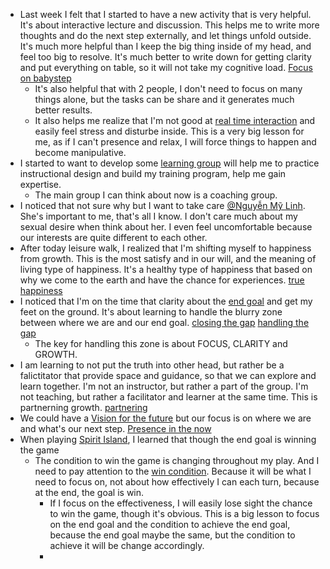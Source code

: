 - Last week I felt that I started to have a new activity that is very helpful. It's about interactive lecture and discussion. This helps me to write more thoughts and do the next step externally, and let things unfold outside. It's much more helpful than I keep the big thing inside of my head, and feel too big to resolve. It's much better to write down for getting clarity and put everything on table, so it will not take my cognitive load. [Focus on babystep](<Focus on babystep.md>)
    - It's also helpful that with 2 people, I don't need to focus on many things alone, but the tasks can be share and it generates much better results.
    - It also helps me realize that I'm not good at [real time interaction](<real time interaction.md>) and easily feel stress and disturbe inside. This is a very big lesson for me, as if I can't presence and relax, I will force things to happen and become manipulative.
- I started to want to develop some [learning group](<learning group.md>) will help me to practice instructional design and build my training program, help me gain expertise. 
    - The main group I can think about now is a coaching group.
- I noticed that not sure why but I want to take care [@Nguyễn Mỹ Linh](<@Nguyễn Mỹ Linh.md>). She's important to me, that's all I know. I don't care much about my sexual desire when think about her. I even feel uncomfortable because our interests are quite different to each other.
- After today leisure walk, I realized that I'm shifting myself to happiness from growth. This is the most satisfy and in our will, and the meaning of living type of happiness. It's a healthy type of happiness that based on why we come to the earth and have the chance for experiences. [true happiness](<true happiness.md>)
- I noticed that I'm on the time that clarity about the [end goal](<end goal.md>) and get my feet on the ground. It's about learning to handle the blurry zone between where we are and our end goal. [closing the gap](<closing the gap.md>) [handling the gap](<handling the gap.md>)
    - The key for handling this zone is about FOCUS, CLARITY and GROWTH.
- I am learning to not put the truth into other head, but rather be a falictitator that provide space and guidance, so that we can explore and learn together. I'm not an instructor, but rather a part of the group. I'm not teaching, but rather a facilitator and learner at the same time. This is partnerning growth. [partnering](<partnering.md>)
- We could have a [Vision for the future](<Vision for the future.md>) but our focus is on where we are and what's our next step. [Presence in the now](<Presence in the now.md>)
- When playing [Spirit Island](<Spirit Island.md>), I learned that though the end goal is winning the game
    - The condition to win the game is changing throughout my play. And I need to pay attention to the [win condition](<win condition.md>). Because it will be what I need to focus on, not about how effectively I can each turn, because at the end, the goal is win. 
        - If I focus on the effectiveness, I will easily lose sight the chance to win the game, though it's obvious. This is a big lesson to focus on the end goal and the condition to achieve the end goal, because the end goal maybe the same, but the condition to achieve it will be change accordingly.
        - 
